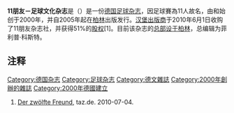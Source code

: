 **11朋友－足球文化杂志**是（）是一份[德国](../Page/德国.md "wikilink")[足球](../Page/足球.md "wikilink")[杂志](../Page/杂志.md "wikilink")，因足球賽為11人故名，由和始创于2000年，并自2005年起在[柏林](../Page/柏林.md "wikilink")出版发行。[汉堡](../Page/汉堡.md "wikilink")[出版商](https://zh.wikipedia.org/wiki/出版商 "wikilink")于2010年6月1日收购了11朋友杂志社，并获得51%的[股权](https://zh.wikipedia.org/wiki/股权 "wikilink")\[1\]。目前该杂志的[总部设于柏林](https://zh.wikipedia.org/wiki/总部 "wikilink")，总编辑为菲利普·科斯特。

## 注释

[Category:德国杂志](https://zh.wikipedia.org/wiki/Category:德国杂志 "wikilink") [Category:足球杂志](https://zh.wikipedia.org/wiki/Category:足球杂志 "wikilink") [Category:德文雜誌](https://zh.wikipedia.org/wiki/Category:德文雜誌 "wikilink") [Category:2000年創辦的雜誌](https://zh.wikipedia.org/wiki/Category:2000年創辦的雜誌 "wikilink") [Category:2000年德國建立](https://zh.wikipedia.org/wiki/Category:2000年德國建立 "wikilink")

1.  [Der zwölfte Freund](http://www.taz.de/1/leben/medien/artikel/1/der-zwoelfte-freund/), taz.de. 2010-07-04.